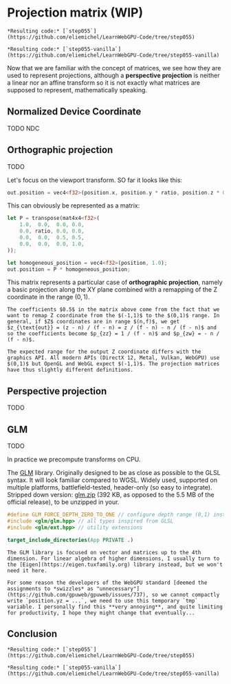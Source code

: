 Projection matrix (WIP)
=================

````{tab} With webgpu.hpp
*Resulting code:* [`step055`](https://github.com/eliemichel/LearnWebGPU-Code/tree/step055)
````

````{tab} Vanilla webgpu.h
*Resulting code:* [`step055-vanilla`](https://github.com/eliemichel/LearnWebGPU-Code/tree/step055-vanilla)
````

Now that we are familiar with the concept of matrices, we see how they are used to represent projections, although a **perspective projection** is neither a linear nor an affine transform so it is not exactly what matrices are supposed to represent, mathematically speaking.

Normalized Device Coordinate
----------------------------

TODO NDC

Orthographic projection
-----------------------

TODO

Let's focus on the viewport transform. SO far it looks like this:

```rust
out.position = vec4<f32>(position.x, position.y * ratio, position.z * 0.5 + 0.5, 1.0);
```

This can obviously be represented as a matrix:

```rust
let P = transpose(mat4x4<f32>(
	1.0,  0.0,  0.0, 0.0,
	0.0, ratio, 0.0, 0.0,
	0.0,  0.0,  0.5, 0.5,
	0.0,  0.0,  0.0, 1.0,
));

let homogeneous_position = vec4<f32>(position, 1.0);
out.position = P * homogeneous_position;
```

This matrix represents a particular case of **orthographic projection**, namely a basic projection along the XY plane combined with a remapping of the Z coordinate in the range $(0,1)$.

```{note}
The coefficients $0.5$ in the matrix above come from the fact that we want to remap Z coordinate from the $(-1,1)$ to the $(0,1)$ range. In general, if $Z$ coordinates are in range $(n,f)$, we get $z_{\text{out}} = (z - n) / (f - n) = z / (f - n) - n / (f - n)$ and so the coefficients become $p_{zz} = 1 / (f - n)$ and $p_{zw} = - n / (f - n)$.
```

```{caution}
The expected range for the output Z coordinate differs with the graphics API. All modern APIs (DirectX 12, Metal, Vulkan, WebGPU) use $(0,1)$ but OpenGL and WebGL expect $(-1,1)$. The projection matrices have thus slightly different definitions.
```

Perspective projection
----------------------

TODO

GLM
---

TODO

In practice we precompute transforms on CPU.

The [GLM](https://github.com/g-truc/glm) library. Originally designed to be as close as possible to the GLSL syntax. It will look familiar compared to WGSL. Widely used, supported on multiple platforms, battlefield-tested, header-only (so easy to integrate). Stripped down version: [glm.zip](../../data/glm-0.9.9.8-light.zip) (392 KB, as opposed to the 5.5 MB of the official release), to be unzipped in your.

```C++
#define GLM_FORCE_DEPTH_ZERO_TO_ONE // configure depth range (0,1) instead of OpenGL default
#include <glm/glm.hpp> // all types inspired from GLSL
#include <glm/ext.hpp> // utility extensions
```

```CMake
target_include_directories(App PRIVATE .)
```

```{seealso}
The GLM library is focused on vector and matrices up to the 4th dimension. For linear algebra of higher dimensions, I usually turn to the [Eigen](https://eigen.tuxfamily.org) library instead, but we won't need it here.
```

```{caution}
For some reason the developers of the WebGPU standard [deemed the assignments to *swizzles* as "unnecessary"](https://github.com/gpuweb/gpuweb/issues/737), so we cannot compactly write `position.yz = ...`, we need to use this temporary `tmp` variable. I personally find this **very annoying**, and quite limiting for productivity, I hope they might change that eventually...
```

Conclusion
----------

````{tab} With webgpu.hpp
*Resulting code:* [`step055`](https://github.com/eliemichel/LearnWebGPU-Code/tree/step055)
````

````{tab} Vanilla webgpu.h
*Resulting code:* [`step055-vanilla`](https://github.com/eliemichel/LearnWebGPU-Code/tree/step055-vanilla)
````
